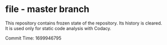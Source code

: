 # file - master branch

This repository contains frozen state of the repository.
Its history is cleared. It is used only for static code
analysis with Codacy.

Commit Time: 1699946795